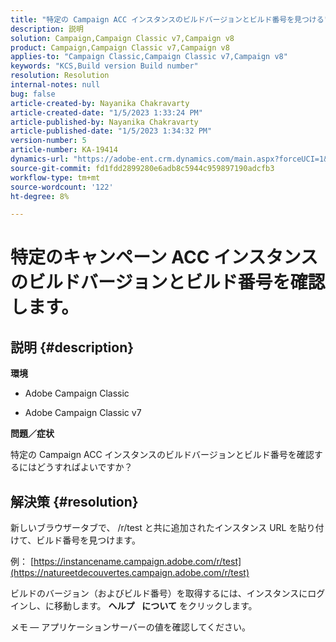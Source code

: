 ```yaml
---
title: "特定の Campaign ACC インスタンスのビルドバージョンとビルド番号を見つける"
description: 説明
solution: Campaign,Campaign Classic v7,Campaign v8
product: Campaign,Campaign Classic v7,Campaign v8
applies-to: "Campaign Classic,Campaign Classic v7,Campaign v8"
keywords: "KCS,Build version Build number"
resolution: Resolution
internal-notes: null
bug: false
article-created-by: Nayanika Chakravarty
article-created-date: "1/5/2023 1:33:24 PM"
article-published-by: Nayanika Chakravarty
article-published-date: "1/5/2023 1:34:32 PM"
version-number: 5
article-number: KA-19414
dynamics-url: "https://adobe-ent.crm.dynamics.com/main.aspx?forceUCI=1&pagetype=entityrecord&etn=knowledgearticle&id=556f9b81-fd8c-ed11-81ac-6045bd006c82"
source-git-commit: fd1fdd2899280e6adb8c5944c959897190adcfb3
workflow-type: tm+mt
source-wordcount: '122'
ht-degree: 8%

---
```


# 特定のキャンペーン ACC インスタンスのビルドバージョンとビルド番号を確認します。

## 説明 {#description}


<b>環境</b>

- Adobe Campaign Classic

- Adobe Campaign Classic v7

<b>問題／症状</b>

特定の Campaign ACC インスタンスのビルドバージョンとビルド番号を確認するにはどうすればよいですか？


## 解決策 {#resolution}


新しいブラウザータブで、 /r/test と共に追加されたインスタンス URL を貼り付けて、ビルド番号を見つけます。

例： [https://instancename.campaign.adobe.com/r/test](https://natureetdecouvertes.campaign.adobe.com/r/test)

ビルドのバージョン（およびビルド番号）を取得するには、インスタンスにログインし、に移動します。 <b>ヘルプ</b>    <b>について</b> をクリックします。

メモ<b> </b> — アプリケーションサーバーの値を確認してください。
